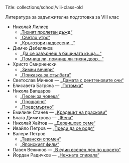 Title: collections/school/viii-class-old

Литература за задължителна подготовка за VIII клас

* Николай Лилиев
    * [„Тихият пролетен дъжд“](/text/7695)
    * [„Светло утро“](/text/7698)
    * [„Кръгозори надвесени…“](/text/7711)
* Димчо Дебелянов
    * [„Да се завърнеш в бащината къща…“](/text/6161)
    * [„Помниш ли, помниш ли тихия двор…“](/text/6172)
* Христо Смирненски
    * [„Зимни вечери“](/text/5341)
    * [„Приказка за стълбата“](/text/4253)
* Светослав Минков — [„Дамата с рентгеновите очи“](/text/1580)
* Елисавета Багряна — [„Потомка“](/text/11688)
* Никола Вапцаров
    * [„Песен за човека“](/text/11441)
    * [„Прощално“](/text/11429)
    * [„Предсмъртно“](/text/11430)
* Емилиян Станев — [„Крадецът на праскови“](/text/4127)
* Блага Димитрова — [„Жена“](/text/24989)
* Николай Хайтов — [„Дервишово семе“](/text/29557)
* Ивайло Петров — [„Преди да се родя“](/text/15974)
* Валери Петров
    * [„Тавански спомен“](/text/24987)
    * [„Японският филм“](/text/24988)
* Павел Вежинов — [„В един есенен ден по шосето“](/text/648)
* Йордан Радичков — [„Нежната спирала“](http://liternet.bg/publish5/jradichkov/nezhnata/nezhnata.htm)
